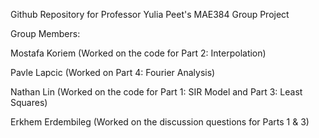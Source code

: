 Github Repository for Professor Yulia Peet's MAE384 Group Project

Group Members:

  Mostafa Koriem (Worked on the code for Part 2: Interpolation)

  Pavle Lapcic (Worked on Part 4: Fourier Analysis)

  Nathan Lin (Worked on the code for Part 1: SIR Model and Part 3: Least Squares)

  Erkhem Erdembileg (Worked on the discussion questions for Parts 1 & 3)
